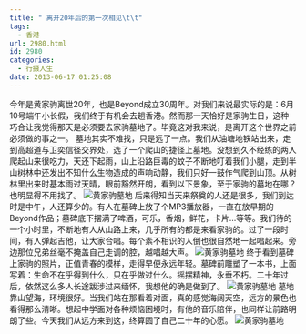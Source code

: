 ```yaml
---
title: " 离开20年后的第一次相见\t\t"
tags:
  - 香港
url: 2980.html
id: 2980
categories:
  - 行摄人生
date: 2013-06-17 01:25:08
---
```


今年是黄家驹离世20年，也是Beyond成立30周年。对我们来说最实际的是：6月10号端午小长假，我们终于有机会去趟香港。然而那一天恰好是家驹生日，这种巧合让我觉得那天是必须要去家驹墓地了。毕竟这对我来说，是离开这个世界之前必须做的事之一。 墓地其实不难找，只是远了一点。我们从油塘地铁站出来，走到高超道与卫奕信径交界处，选了一个爬山的捷径上墓地。没想到久不经练的两人爬起山来很吃力，天还下起雨，山上沿路巨毒的蚊子不断地叮着我们小腿，走到半山树林中还发出不知什么生物造成的声响动静，我们只好一鼓作气爬到山顶。从树林里出来时基本雨过天晴，眼前豁然开朗，看到以下景象，至于家驹的墓地在哪？也明显得不用找了。 ![黄家驹墓地](../../../images/2013/06/huangjiaju_1.jpg "黄家驹墓地") 后来得知当天来祭奠的人还是很多，我们到达时是中午，人还算少的。有人在墓碑上放了个MP3播放器，一直在放早期的Beyond作品；墓碑底下摆满了啤酒，可乐，香烟，鲜花，卡片...等等。我们待的一个小时里，不断地有人从山路上来，几乎所有的都是来看家驹的。过了一段时间，有人弹起吉他，让大家合唱。每个素不相识的人倒也很自然地一起唱起来。旁边那位兄弟丝毫不掩盖自己走调的腔，越唱越大声。 ![黄家驹墓地](../../../images/2013/06/huangjiaju_2.jpg "黄家驹墓地") 终于看到墓碑上家驹的照片，正值青春的模样，走得早便永远年轻。墓碑前雕塑了一本书，上面写着：生命不在乎得到什么，只在乎做过什么。摇摆精神，永垂不朽。二十年过后，依然这么多人长途跋涉过来缅怀，我想他的确是做到了。 ![黄家驹墓地](../../../images/2013/06/huangjiaju_3.jpg "黄家驹墓地") 墓地靠山望海，环境很好。当我们站在那看着对面，真的感觉海阔天空，远方的景色也看得那么清晰。想起中学面对各种烦恼困境时，有他的音乐陪伴，也同样让前路明朗了些。今天我们从远方来到这，终算圆了自己二十年的心愿。 ![黄家驹墓地](../../../images/2013/06/huangjiaju_4.jpg "黄家驹墓地")